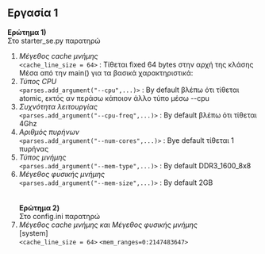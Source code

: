## Εργασία 1

<b> Ερώτημα 1)</b>  
Στο starter_se.py παρατηρώ  
  1. _Μέγεθος cache μνήμης_  
    `<cache_line_size = 64>` : Τίθεται fixed 64 bytes στην αρχή της κλάσης  
Mέσα από την main() για τα βασικά χαρακτηριστικά:  
  2. _Τύπος CPU_  
    `<parses.add_argument("--cpu",...)>` : Βy default βλέπω ότι τίθεται atomic, εκτός αν περάσω κάποιον άλλο τύπο μέσω --cpu  
  3. _Συχνότητα λειτουργίας_  
    `<parses.add_argument("--cpu-freq",...)>` : By default βλέπω ότι τίθεται 4Ghz  
  4. _Αριθμός πυρήνων_  
    `<parses.add_argument("--num-cores",...)>` : Bye default τίθεται 1 πυρήνας  
  5. _Τύπος μνήμης_  
    `<parses.add_argument("--mem-type",...)>` : By default DDR3_1600_8x8  
  6. _Μέγεθος φυσικής μνήμης_  
    `<parses.add_argument("--mem-size",...)>` : By default 2GB  
    <br><br>
<b> Ερώτημα 2)</b>  
Στο config.ini παρατηρώ  
  1. _Μέγεθος cache μνήμης και Μέγεθος φυσικής μνήμης_  
    [system]  
   `<cache_line_size = 64>`
   `<mem_ranges=0:2147483647>`
